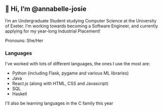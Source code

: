 ## 👋 Hi, I’m @annabelle-josie

I’m an Undergraduate Student studying Computer Science at the University of Exeter. I'm working towards becoming a Software Engineer, and currently applying for my year-long Industrial Placement!

Pronouns: She/Her

### Languages
I've worked with lots of different languages, the ones I use the most are:
- Python (including Flask, pygame and various ML libraries)
- Java
- React.js (along with HTML, CSS and Javascript)
- SQL
- Haskell

I'll also be learning languages in the C family this year

<!---
annabelle-josie/annabelle-josie is a ✨ special ✨ repository because its `README.md` (this file) appears on your GitHub profile.
You can click the Preview link to take a look at your changes.
--->
